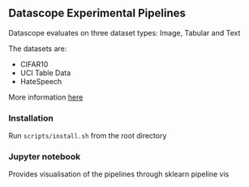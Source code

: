 ## Datascope Experimental Pipelines

Datascope evaluates on three dataset types: Image, Tabular and Text

The datasets are:
- CIFAR10
- UCI Table Data
- HateSpeech

More information [here](https://docs.google.com/presentation/d/1LuKpzSf8jTPWdhjDxqo2_VR2-n_rSnYOeS_XsnQMP1w/edit#slide=id.gd8b928dcb0_1_21)

### Installation

Run `scripts/install.sh` from the root directory

### Jupyter notebook

Provides visualisation of the pipelines through sklearn pipeline vis



